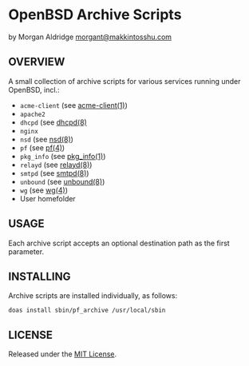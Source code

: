 # OpenBSD Archive Scripts
by Morgan Aldridge <morgant@makkintosshu.com>

## OVERVIEW

A small collection of archive scripts for various services running under OpenBSD, incl.:

* `acme-client` (see [acme-client(1)](https://man.openbsd.org/acme-client))
* `apache2`
* `dhcpd` (see [dhcpd(8)](https://man.openbsd.org/dhcpd)
* `nginx`
* `nsd` (see [nsd(8)](https://man.openbsd.org/nsd.8))
* `pf` (see [pf(4)](https://man.openbsd.org/pf.4))
* `pkg_info` (see [pkg_info(1)](https://man.openbsd.org/pkg_info))
* `relayd` (see [relayd(8)](https://man.openbsd.org/relayd.8))
* `smtpd` (see [smtpd(8)](https://man.openbsd.org/smtpd.8))
* `unbound` (see [unbound(8)](https://man.openbsd.org/unbound.8))
* `wg` (see [wg(4)](http://man.openbsd.org/wg))
* User homefolder

## USAGE

Each archive script accepts an optional destination path as the first parameter.

## INSTALLING

Archive scripts are installed individually, as follows:

```
doas install sbin/pf_archive /usr/local/sbin
```

## LICENSE

Released under the [MIT License](LICENSE).
